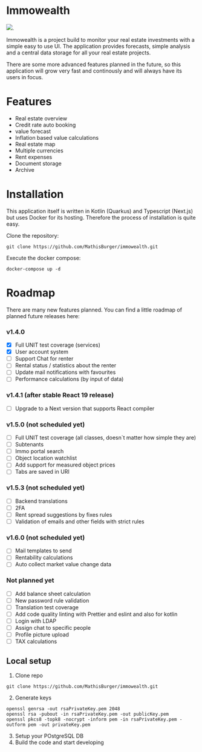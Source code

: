 # Immowealth
[![](https://tokei.rs/b1/github/MathisBurger/immowealth?category=lines)](https://github.com/XAMPPRocky/tokei).

Immowealth is a project build to monitor your real estate investments
with a simple easy to use UI. The application provides forecasts, simple analysis 
and a central data storage for all your real estate projects.

There are some more advanced features planned in the future, so this application will
grow very fast and continously and will always have its users in focus. 

# Features

- Real estate overview
- Credit rate auto booking
- value forecast
- Inflation based value calculations
- Real estate map
- Multiple currencies
- Rent expenses
- Document storage
- Archive


# Installation

This application itself is written in Kotlin (Quarkus) and Typescript (Next.js) but uses Docker for its hosting.
Therefore the process of installation is quite easy. 

Clone the repository:
```shell
git clone https://github.com/MathisBurger/immowealth.git
```

Execute the docker compose:
```shell
docker-compose up -d
```

# Roadmap

There are many new features planned. You can find a little roadmap of planned future releases here:

### v1.4.0
- [x] Full UNIT test coverage (services)
- [x] User account system
- [ ] Support Chat for renter
- [ ] Rental status / statistics about the renter
- [ ] Update mail notifications with favourites
- [ ] Performance calculations (by input of data)

### v1.4.1 (after stable React 19 release)
- [ ] Upgrade to a Next version that supports React compiler

### v1.5.0 (not scheduled yet)
- [ ] Full UNIT test coverage (all classes, doesn`t matter how simple they are)
- [ ] Subtenants
- [ ] Immo portal search
- [ ] Object location watchlist
- [ ] Add support for measured object prices
- [ ] Tabs are saved in URI

### v1.5.3 (not scheduled yet)
- [ ] Backend translations
- [ ] 2FA
- [ ] Rent spread suggestions by fixes rules
- [ ] Validation of emails and other fields with strict rules

### v1.6.0 (not scheduled yet)
- [ ] Mail templates to send
- [ ] Rentability calculations
- [ ] Auto collect market value change data

### Not planned yet
- [ ] Add balance sheet calculation
- [ ] New password rule validation
- [ ] Translation test coverage
- [ ] Add code quality linting with Prettier and eslint and also for kotlin
- [ ] Login with LDAP
- [ ] Assign chat to specific people
- [ ] Profile picture upload
- [ ] TAX calculations

## Local setup

1. Clone repo
```shell
git clone https://github.com/MathisBurger/immowealth.git
```
2. Generate keys

```shell
openssl genrsa -out rsaPrivateKey.pem 2048
openssl rsa -pubout -in rsaPrivateKey.pem -out publicKey.pem
openssl pkcs8 -topk8 -nocrypt -inform pem -in rsaPrivateKey.pem -outform pem -out privateKey.pem
```
3. Setup your POstgreSQL DB
4. Build the code and start developing


